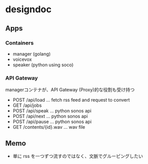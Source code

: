 # designdoc

## Apps
### Containers
- manager (golang)
- voicevox
- speaker (python using soco)

### API Gateway
managerコンテナが、API Gateway (Proxy)的な役割も受け持つ
- POST /api/load ... fetch rss feed and request to convert
- GET /api/jobs
- POST /api/speak ... python sonos api
- POST /api/next ... python sonos api
- POST /api/pause ... python sonos api
- GET /contents/{id}.wav ... wav file

## Memo
- 単に rss を一つずつ流すのではなく、文脈でグルーピングしたい
